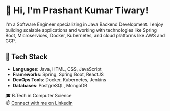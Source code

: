 # 👋 Hi, I'm Prashant Kumar Tiwary!

I'm a Software Engineer specializing in Java Backend Development. I enjoy building scalable applications and working with technologies like Spring Boot, Microservices, Docker, Kubernetes, and cloud platforms like AWS and GCP.

## 🚀 Tech Stack
- **Languages**: Java, HTML, CSS, JavaScript
- **Frameworks**: Spring, Spring Boot, ReactJS
- **DevOps Tools**: Docker, Kubernetes, Jenkins
- **Databases**: PostgreSQL, MongoDB

🎓 B.Tech in Computer Science  
📫 [Connect with me on LinkedIn](https://www.linkedin.com/in/your-profile)
